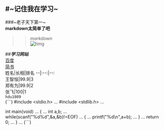 #~记住我在学习~  
---  
###~老子天下第一~  
**markdown太简单了吧**  
>>*markdown*   
![timg](https://timgsa.baidu.com/timg?image&quality=80&size=b9999_10000&sec=1562310523202&di=e440ba0a9607e47b11ceb7055ed6adaa&imgtype=0&src=http%3A%2F%2Fpic19.nipic.com%2F20120211%2F7447807_175725670000_2.jpg"小猫")  
  
##***学习网站***  
[百度](http://baidu.com)  
[简书](http://jianshu.com)  
姓名|长相|排名 
--|:--:|--:  
王智恒|99.9|3  
郑有为|99.9|2  
张飞|100|1  
`hdu1089`   
(```)
#include <stdio.h> ... 
#include <stdlib.h> ... 
  
int main(void) ... 
{  ...
    int a,b;  ...  
    while(scanf("%d%d",&a,&b)!=EOF) ... 
    {  ...
           printf("%d\n",a+b); ... 
    }  ...
    return 0; ... 
}  ...
(```)   